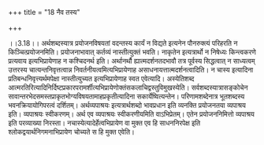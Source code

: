 +++
title = "18 नैव तस्य"

+++
  
  
।।3.18।। अर्थशब्दस्यात्र प्रयोजनविषयतां वदन्तस्य कार्यं न विद्यते इत्यनेन
पौनरुक्त्यं परिहरति न किञ्चित्प्रयोजनमिति। प्रयोजनाभावात् कर्तव्यं
नास्तीत्युक्तं भवति। नाकृतेन इत्यत्रार्थो न निषेध्यः किन्त्वकरणे
प्रत्यवाय इत्यभिप्रायेणाह न कश्चिदनर्थ इति। अर्थानर्थौ
ह्यात्मदर्शनतदभावौ तत्र पूर्वस्य सिद्धत्वात् न साध्यत्वम् उत्तरस्य
चात्यन्तनिवृत्तत्वान्न निवर्तनीयत्वमित्यभिप्रायेणाह
असाधनायत्तात्मदर्शनत्वादिति। न चास्य इत्यादिना
प्रतिबन्धनिवृत्त्यर्थमपेक्षा नास्तीत्युच्यत इत्यभिप्रायेणाह स्वत
एवेत्यादि। अस्येतिशब्द
आत्मरतिरित्यादिनिर्दिष्टप्रकारपरामर्शीत्यभिप्रायेणोक्तंसकलाचिद्वस्तुविमुखस्येति।
सर्वशब्दस्यात्रासङ्कोचेन
सावान्तरभेदसमस्तप्राकृतभोग्यविषयतामाहप्रकृतीत्यादिना
सकार्येष्वित्यन्तेन। परिणामशब्देनात्र भूतशब्दस्य भवनक्रियायोगिपरत्वं
दर्शितम्। अर्थव्यपाश्रयः इत्यत्रार्थशब्दो भावप्रधान इति व्यनक्ति
प्रयोजनतया व्यपाश्रय इति। व्यपाश्रयः स्वीकरणम्। अर्थ एव व्यपाश्रयः
स्वीकरणीयमिति वाऽभिप्रेतम्। एतेन प्रयोजननिमित्तो व्यपाश्रय इति
परव्याख्या निरस्ता। नचास्येत्यादेर्हेत्वभिप्रायेण वा मुक्त एव हि
साधननिरपेक्ष इति श्लोकद्वयार्थनिगमनाभिप्रायेण चोच्यते स हि मुक्त
एवेति।  
  
